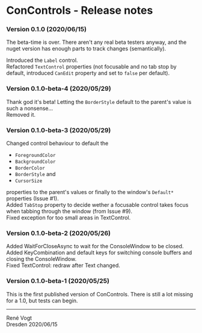 # ConControls - Release notes

### Version 0.1.0 (2020/06/15)

The beta-time is over. There aren't any real beta testers anyway, and the nuget version has enough parts to
track changes (semantically).

Introduced the `Label` control.  
Refactored `TextControl` properties (not focusable and no tab stop by default,
introduced `CanEdit` property and set to `false` per default).  

### Version 0.1.0-beta-4 (2020/05/29)

Thank god it's beta! Letting the `BorderStyle` default to the parent's value is such a nonsense...  
Removed it.

### Version 0.1.0-beta-3 (2020/05/29)

Changed control behaviour to default the
- `ForegroundColor`
- `BackgroundColor`
- `BorderColor`
- `BorderStyle` and
- `CursorSize`

properties to the parent's values or finally to the window's `Default*` properties (Issue #1).  
Added `TabStop` property to decide wether a focusable control takes focus when tabbing through the window (from Issue #9).  
Fixed exception for too small areas in TextControl.

### Version 0.1.0-beta-2 (2020/05/26)

Added WaitForCloseAsync to wait for the ConsoleWindow to be closed.  
Added KeyCombination and default keys for switching console buffers and closing the ConsoleWindow.  
Fixed TextControl: redraw after Text changed.

### Version 0.1.0-beta-1 (2020/05/25)

This is the first published version of ConControls. There is still a lot missing for a 1.0, but tests can begin.

---
Ren&eacute; Vogt  
Dresden 2020/06/15